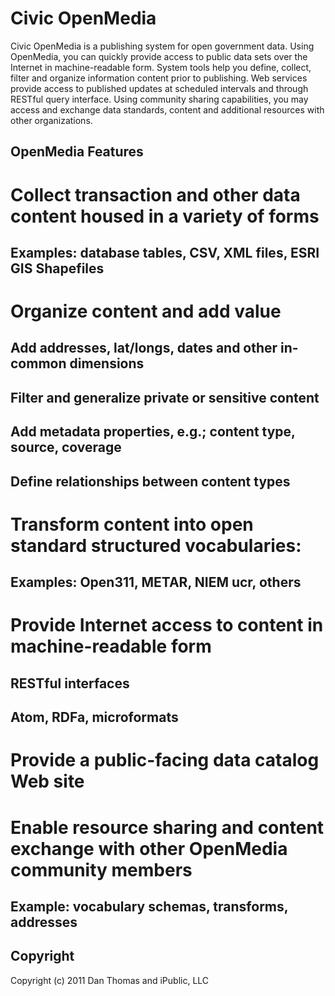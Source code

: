 # Civic OpenMedia
Civic OpenMedia is a publishing system for open government data. Using OpenMedia, you can quickly provide access to public data sets over the Internet in machine-readable form. System tools help you define, collect, filter and organize information content prior to publishing. Web services provide access to published updates at scheduled intervals and through RESTful query interface. Using community sharing capabilities, you may access and exchange data standards, content and additional resources with other organizations.

## OpenMedia Features
# Collect transaction and other data content housed in a variety of forms
## Examples: database tables, CSV, XML files, ESRI GIS Shapefiles
# Organize content and add value
## Add addresses, lat/longs, dates and other in-common dimensions
## Filter and generalize private or sensitive content
## Add metadata properties, e.g.; content type, source, coverage
## Define relationships between content types
# Transform content into open standard structured vocabularies:
## Examples: Open311, METAR, NIEM ucr, others
# Provide Internet access to content in machine-readable form
## RESTful interfaces
## Atom, RDFa, microformats
# Provide a public-facing data catalog Web site
# Enable resource sharing and content exchange with other OpenMedia community members
## Example: vocabulary schemas, transforms, addresses

## <a name="copyright">Copyright</a>
Copyright (c) 2011 Dan Thomas and iPublic, LLC
